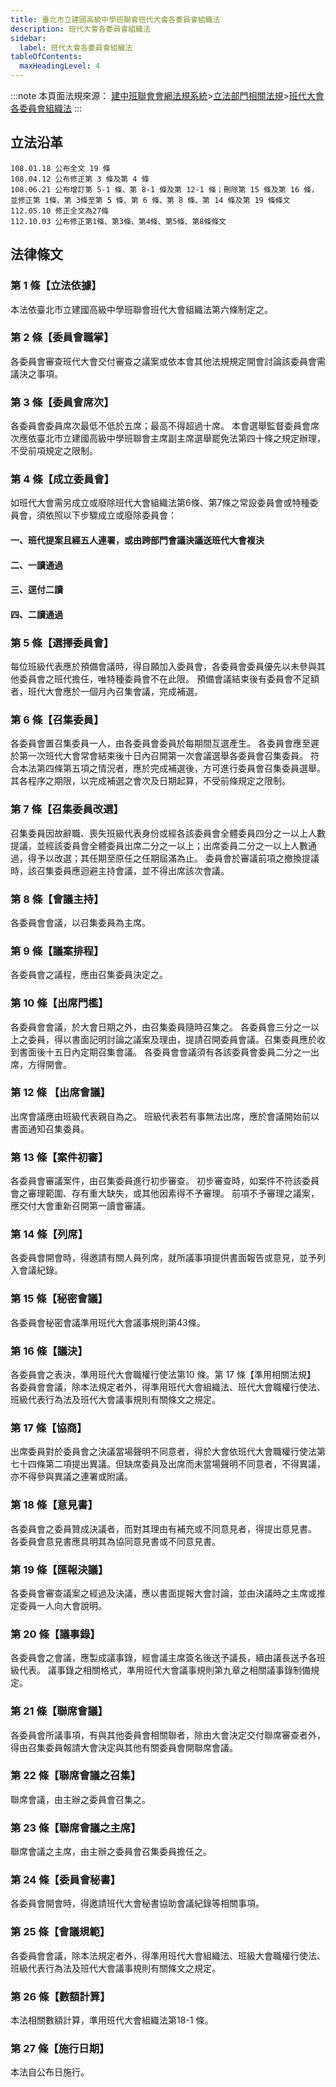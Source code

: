 ```yaml
---
title: 臺北市立建國高級中學班聯會班代大會各委員會組織法
description: 班代大會各委員會組織法
sidebar:
  label: 班代大會各委員會組織法
tableOfContents:
  maxHeadingLevel: 4
---
```


:::note
本頁面法規來源：
[建中班聯會會網法規系統](https://ckhssc.wordpress.com/%e6%b3%95%e8%a6%8f%e7%b3%bb%e7%b5%b1/)\>[立法部門相關法規](https://ckhssc.wordpress.com/%e7%ab%8b%e6%b3%95%e9%83%a8%e9%96%80%e7%9b%b8%e9%97%9c%e6%b3%95%e8%a6%8f/)\>[班代大會各委員會組織法](https://drive.google.com/file/d/1WgTWou8yeuop9SUmpMo85_g1sIZFYc0H/view)
:::

## 立法沿革
```
108.01.18 公布全文 19 條
108.04.12 公布修正第 3 條及第 4 條
108.06.21 公布增訂第 5-1 條、第 8-1 條及第 12-1 條；刪除第 15 條及第 16 條，並修正第 1條、第 3條至第 5 條、第 6 條、第 8 條、第 14 條及第 19 條條文
112.05.10 修正全文為27條
112.10.03 公布修正第1條、第3條、第4條、第5條、第8條條文
```

## 法律條文
### 第 1 條【立法依據】

本法依臺北市立建國高級中學班聯會班代大會組織法第六條制定之。

### 第 2 條【委員會職掌】

各委員會審查班代大會交付審查之議案或依本會其他法規規定開會討論該委員會需議決之事項。

### 第 3 條【委員會席次】

各委員會委員席次最低不低於五席；最高不得超過十席。
本會選舉監督委員會席次應依臺北市立建國高級中學班聯會主席副主席選舉罷免法第四十條之規定辦理，不受前項規定之限制。

### 第 4 條【成立委員會】

如班代大會需另成立或廢除班代大會組織法第6條、第7條之常設委員會或特種委員會，須依照以下步驟成立或廢除委員會：

#### 一、班代提案且經五人連署，或由跨部門會議決議送班代大會複決

#### 二、一讀通過

#### 三、逕付二讀

#### 四、二讀通過

### 第 5 條【選擇委員會】

每位班級代表應於預備會議時，得自願加入委員會，各委員會委員優先以未參與其他委員會之班代擔任，唯特種委員會不在此限。
預備會議結束後有委員會不足額者，班代大會應於一個月內召集會議，完成補選。

### 第 6 條【召集委員】

各委員會置召集委員一人，由各委員會委員於每期間互選產生。
各委員會應至遲於第一次班代大會常會結束後十日內召開第一次會議選舉各委員會召集委員。
符合本法第四條第五項之情況者，應於完成補選後，方可進行委員會召集委員選舉。其各程序之期限，以完成補選之會次及日期起算，不受前條規定之限制。

### 第  7 條【召集委員改選】

召集委員因故辭職、喪失班級代表身份或經各該委員會全體委員四分之一以上人數提議，並經該委員會全體委員出席二分之一以上；出席委員二分之一以上人數通過，得予以改選；其任期至原任之任期屆滿為止。
委員會於審議前項之撤換提議時，該召集委員應迴避主持會議，並不得出席該次會議。

### 第 8 條【會議主持】

各委員會會議，以召集委員為主席。

### 第  9 條【議案排程】

各委員會之議程，應由召集委員決定之。

### 第 10 條【出席門檻】

各委員會會議，於大會日期之外，由召集委員隨時召集之。
各委員會三分之一以上之委員，得以書面記明討論之議案及理由，提請召開委員會議。召集委員應於收到書面後十五日內定期召集會議。
各委員會會議須有各該委員會委員二分之一出席，方得開會。

### 第  12 條 【出席會議】

出席會議應由班級代表親自為之。
班級代表若有事無法出席，應於會議開始前以書面通知召集委員。

### 第 13 條【案件初審】

各委員會審議案件，由召集委員進行初步審查。
初步審查時，如案件不符該委員會之審理範圍、存有重大缺失，或其他因素得不予審理。
前項不予審理之議案，應交付大會重新召開第一讀會審議。

### 第  14  條【列席】

各委員會開會時，得邀請有關人員列席，就所議事項提供書面報告或意見，並予列入會議紀錄。

### 第  15 條【秘密會議】

各委員會秘密會議準用班代大會議事規則第43條。

### 第  16  條【議決】

各委員會之表決，準用班代大會職權行使法第10 條。第 17 條【準用相關法規】
各委員會會議，除本法規定者外，得準用班代大會組織法、班代大會職權行使法、班級代表行為法及班代大會議事規則有關條文之規定。

### 第 17 條【協商】

出席委員對於委員會之決議當場聲明不同意者，得於大會依班代大會職權行使法第七十四條第二項提出異議。但缺席委員及出席而未當場聲明不同意者，不得異議，亦不得參與異議之連署或附議。

### 第 18 條【意見書】

各委員會之委員贊成決議者，而對其理由有補充或不同意見者，得提出意見書。
各委員會意見書應具明其為協同意見書或不同意見書。

### 第 19 條【匯報決議】

各委員會審查議案之經過及決議，應以書面提報大會討論，並由決議時之主席或推定委員一人向大會說明。

### 第 20 條【議事錄】

各委員會之會議，應製成議事錄，經會議主席簽名後送予議長，續由議長送予各班級代表。
議事錄之相關格式，準用班代大會議事規則第九章之相關議事錄制備規定。

### 第 21 條【聯席會議】

各委員會所議事項，有與其他委員會相關聯者，除由大會決定交付聯席審查者外，得由召集委員報請大會決定與其他有關委員會開聯席會議。

### 第 22 條【聯席會議之召集】

聯席會議，由主辦之委員會召集之。

### 第 23 條【聯席會議之主席】

聯席會議之主席，由主辦之委員會召集委員擔任之。

### 第 24 條【委員會秘書】

各委員會開會時，得邀請班代大會秘書協助會議紀錄等相關事項。

### 第 25 條【會議規範】

各委員會會議，除本法規定者外，得準用班代大會組織法、班級大會職權行使法、班級代表行為法及班代大會議事規則有關條文之規定。

### 第 26 條【數額計算】

本法相關數額計算，準用班代大會組織法第18-1 條。

### 第 27 條【施行日期】

本法自公布日施行。